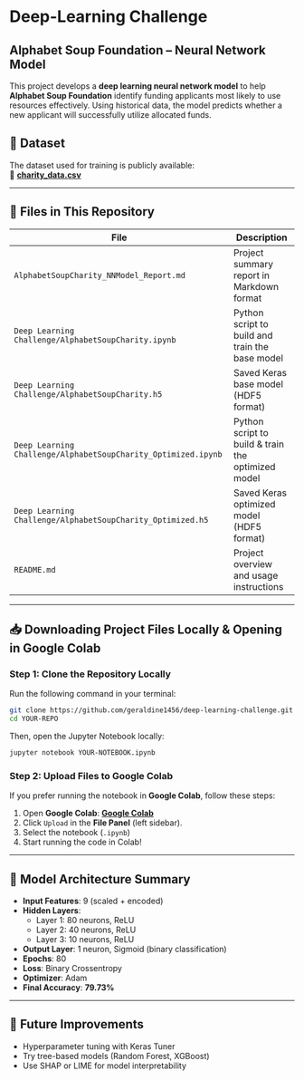 # Deep-Learning Challenge  

## Alphabet Soup Foundation – Neural Network Model

This project develops a **deep learning neural network model** to help **Alphabet Soup Foundation** identify funding applicants most likely to use resources effectively. Using historical data, the model predicts whether a new applicant will successfully utilize allocated funds.

## 📂 **Dataset**
The dataset used for training is publicly available:  
🔗 **[charity_data.csv](https://static.bc-edx.com/data/dl-1-2/m21/lms/starter/charity_data.csv)**  

---

## 📁 **Files in This Repository**  

| **File**                                                     | **Description**                                      |
|-------------------------------------------------------------|------------------------------------------------------|
| `AlphabetSoupCharity_NNModel_Report.md`                     | Project summary report in Markdown format           |
| `Deep Learning Challenge/AlphabetSoupCharity.ipynb`         | Python script to build and train the base model     |
| `Deep Learning Challenge/AlphabetSoupCharity.h5`            | Saved Keras base model (HDF5 format)                |
| `Deep Learning Challenge/AlphabetSoupCharity_Optimized.ipynb` | Python script to build & train the optimized model  |
| `Deep Learning Challenge/AlphabetSoupCharity_Optimized.h5`  | Saved Keras optimized model (HDF5 format)           |
| `README.md`                                                | Project overview and usage instructions             |

---

## 📥 **Downloading Project Files Locally & Opening in Google Colab**

### **Step 1: Clone the Repository Locally**
Run the following command in your terminal:
```bash
git clone https://github.com/geraldine1456/deep-learning-challenge.git
cd YOUR-REPO
```
Then, open the Jupyter Notebook locally:
```bash
jupyter notebook YOUR-NOTEBOOK.ipynb
```

### **Step 2: Upload Files to Google Colab**
If you prefer running the notebook in **Google Colab**, follow these steps:
1. Open **Google Colab**: **[Google Colab](https://colab.research.google.com/)**
2. Click `Upload` in the **File Panel** (left sidebar).
3. Select the notebook (`.ipynb`)
4. Start running the code in Colab!

---
## 🧪 Model Architecture Summary

* **Input Features**: 9 (scaled + encoded)
* **Hidden Layers**:
  * Layer 1: 80 neurons, ReLU
  * Layer 2: 40 neurons, ReLU
  * Layer 3: 10 neurons, ReLU
* **Output Layer**: 1 neuron, Sigmoid (binary classification)
* **Epochs**: 80
* **Loss**: Binary Crossentropy
* **Optimizer**: Adam
* **Final Accuracy**: **79.73%**

---

## 🔁 Future Improvements

* Hyperparameter tuning with Keras Tuner
* Try tree-based models (Random Forest, XGBoost)
* Use SHAP or LIME for model interpretability


